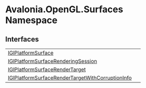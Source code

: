 # Avalonia.OpenGL.Surfaces Namespace






## Interfaces
<table>
<tr>
<td><a href="T_Avalonia_OpenGL_Surfaces_IGlPlatformSurface">IGlPlatformSurface</a></td>
<td> </td>
</tr>
<tr>
<td><a href="T_Avalonia_OpenGL_Surfaces_IGlPlatformSurfaceRenderingSession">IGlPlatformSurfaceRenderingSession</a></td>
<td> </td>
</tr>
<tr>
<td><a href="T_Avalonia_OpenGL_Surfaces_IGlPlatformSurfaceRenderTarget">IGlPlatformSurfaceRenderTarget</a></td>
<td> </td>
</tr>
<tr>
<td><a href="T_Avalonia_OpenGL_Surfaces_IGlPlatformSurfaceRenderTargetWithCorruptionInfo">IGlPlatformSurfaceRenderTargetWithCorruptionInfo</a></td>
<td> </td>
</tr>
</table>
